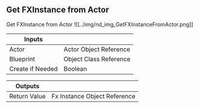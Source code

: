 ## Get FXInstance from Actor
Get FXInstance from Actor
![[../img/nd_img_GetFXInstanceFromActor.png]]

|Inputs||
|--|--|
| Actor | Actor Object Reference |
| Blueprint | Object Class Reference |
| Create if Needed | Boolean |

|Outputs||
|--|--|
| Return Value | Fx Instance Object Reference |
